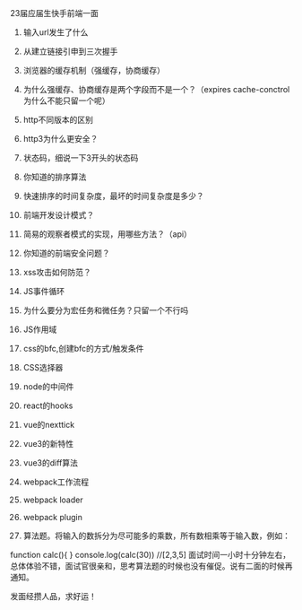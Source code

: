 23届应届生快手前端一面
1. 输入url发生了什么

2. 从建立链接引申到三次握手

3. 浏览器的缓存机制（强缓存，协商缓存）

4. 为什么强缓存、协商缓存是两个字段而不是一个？（expires cache-conctrol为什么不能只留一个呢）

5. http不同版本的区别

6. http3为什么更安全？

7. 状态码，细说一下3开头的状态码

8. 你知道的排序算法 

9. 快速排序的时间复杂度，最坏的时间复杂度是多少？

10. 前端开发设计模式？

11. 简易的观察者模式的实现，用哪些方法？（api）

12. 你知道的前端安全问题？

13. xss攻击如何防范？

14. JS事件循环

15. 为什么要分为宏任务和微任务？只留一个不行吗

16. JS作用域

17. css的bfc,创建bfc的方式/触发条件

18. CSS选择器

19. node的中间件

20. react的hooks

21. vue的nexttick

22. vue3的新特性

23. vue3的diff算法

24. webpack工作流程

25. webpack loader

26. webpack plugin

27. 算法题。将输入的数拆分为尽可能多的乘数，所有数相乘等于输入数，例如：

function calc(){
}
console.log(calc(30))  //[2,3,5]
面试时间一小时十分钟左右，总体体验不错，面试官很亲和，思考算法题的时候也没有催促。说有二面的时候再通知。

发面经攒人品，求好运！